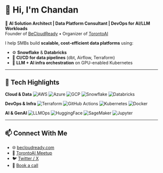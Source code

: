# 👋 Hi, I'm Chandan

🚀 **AI Solution Architect | Data Platform Consultant | DevOps for AI/LLM Workloads**  
Founder of [BeCloudReady](https://becloudready.com) • Organizer of [TorontoAI](https://meetup.com/torontoai)

I help SMBs build **scalable, cost-efficient data platforms** using:
- ⚙️ **Snowflake** & **Databricks**
- 🧱 **CI/CD for data pipelines** (dbt, Airflow, Terraform)
- 🧠 **LLM + AI infra orchestration** on GPU-enabled Kubernetes

---

## 🔧 Tech Highlights

**Cloud & Data**
![AWS](https://img.shields.io/badge/AWS-232F3E?style=flat&logo=amazonaws&logoColor=white)
![Azure](https://img.shields.io/badge/Azure-0078D4?style=flat&logo=microsoftazure&logoColor=white)
![GCP](https://img.shields.io/badge/GCP-4285F4?style=flat&logo=googlecloud&logoColor=white)
![Snowflake](https://img.shields.io/badge/Snowflake-56B9EB?style=flat&logo=snowflake&logoColor=white)
![Databricks](https://img.shields.io/badge/Databricks-F25022?style=flat&logo=databricks&logoColor=white)

**DevOps & Infra**
![Terraform](https://img.shields.io/badge/Terraform-623CE4?style=flat&logo=terraform&logoColor=white)
![GitHub Actions](https://img.shields.io/badge/GitHub%20Actions-2088FF?style=flat&logo=githubactions&logoColor=white)
![Kubernetes](https://img.shields.io/badge/Kubernetes-326CE5?style=flat&logo=kubernetes&logoColor=white)
![Docker](https://img.shields.io/badge/Docker-2496ED?style=flat&logo=docker&logoColor=white)

**AI & GenAI**
![LLMOps](https://img.shields.io/badge/LLMOps-8A2BE2?style=flat)
![HuggingFace](https://img.shields.io/badge/Huggingface-FFD21F?style=flat&logo=huggingface&logoColor=black)
![SageMaker](https://img.shields.io/badge/SageMaker-FF9900?style=flat)
![Jupyter](https://img.shields.io/badge/Jupyter-F37626?style=flat&logo=jupyter&logoColor=white)

---

## 📫 Connect With Me

- 🌐 [becloudready.com](https://becloudready.com)
- 🧠 [TorontoAI Meetup](https://meetup.com/torontoai)
- 🐦 [Twitter / X](https://x.com/_kchandan)
- 📅 [Book a call](https://outlook.office.com/book/MyCal@becloudready.com)
